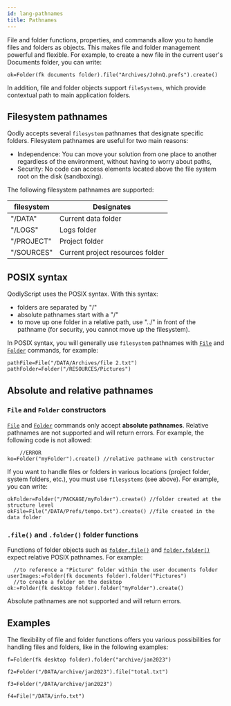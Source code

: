 ```yaml
---
id: lang-pathnames
title: Pathnames
---
```


File and folder functions, properties, and commands allow you to handle files and folders as objects. This makes file and folder management powerful and flexible. For example, to create a new file in the current user's Documents folder, you can write:

```qs
ok=Folder(fk documents folder).file("Archives/JohnQ.prefs").create()
```

In addition, file and folder objects support `fileSystems`, which provide contextual path to main application folders.


## Filesystem pathnames

Qodly accepts several `filesystem` pathnames that designate specific folders. Filesystem pathnames are useful for two main reasons:

- Independence: You can move your solution from one place to another regardless of the environment, without having to worry about paths,
- Security: No code can access elements located above the file system root on the disk (sandboxing).

The following filesystem pathnames are supported: 

|filesystem|Designates|
|---|---|
|"/DATA"|Current data folder|
|"/LOGS"|Logs folder|
|"/PROJECT"|Project folder|
|"/SOURCES"|Current project resources folder|

## POSIX syntax

QodlyScript uses the POSIX syntax. With this syntax:

- folders are separated by "/"
- absolute pathnames start with a "/"
- to move up one folder in a relative path, use "../" in front of the pathname (for security, you cannot move up the filesystem).

In POSIX syntax, you will generally use `filesystem` pathnames with [`File`](../API/FileClass.md#file) and [`Folder`](../API/FolderClass.md#folder) commands, for example:

```qs
pathFile=File("/DATA/Archives/file 2.txt")
pathFolder=Folder("/RESOURCES/Pictures")
```


## Absolute and relative pathnames

### `File` and `Folder` constructors

[`File`](../API/FileClass.md#file) and [`Folder`](../API/FolderClass.md#folder) commands only accept **absolute pathnames**. Relative pathnames are not supported and will return errors. For example, the following code is not allowed:

```qs
	//ERROR
ko=Folder("myFolder").create() //relative pathname with constructor
```

If you want to handle files or folders in various locations (project folder, system folders, etc.), you must use `filesystems` (see above). For example, you can write:

```qs
okFolder=Folder("/PACKAGE/myFolder").create() //folder created at the structure level
okFile=File("/DATA/Prefs/tempo.txt").create() //file created in the data folder
```

### `.file()` and `.folder()` folder functions

Functions of folder objects such as [`folder.file()`](../API/FolderClass.md#file) and [`folder.folder()`](../API/FolderClass.md#folder-1) expect relative POSIX pathnames. For example:

```qs
  //to reference a "Picture" folder within the user documents folder
userImages:=Folder(fk documents folder).folder("Pictures")
  //to create a folder on the desktop
ok:=Folder(fk desktop folder).folder("myFolder").create()
```

Absolute pathnames are not supported and will return errors.


## Examples

The flexibility of file and folder functions offers you various possibilities for handling files and folders, like in the following examples:

```qs
f=Folder(fk desktop folder).folder("archive/jan2023")
 
f2=Folder("/DATA/archive/jan2023").file("total.txt")
 
f3=Folder("/DATA/archive/jan2023")
 
f4=File("/DATA/info.txt")
 
```
